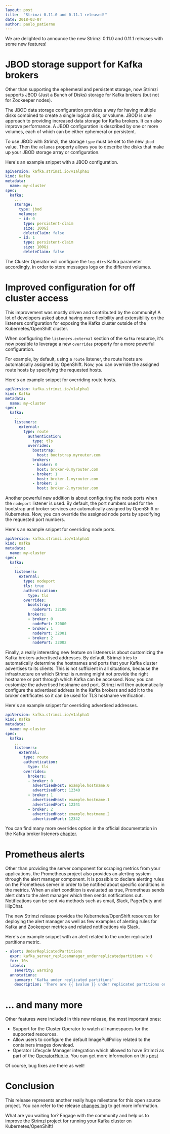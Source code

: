 ```yaml
---
layout: post
title:  "Strimzi 0.11.0 and 0.11.1 released!"
date: 2018-03-07
author: paolo_patierno
---
```


We are delighted to announce the new Strimzi 0.11.0 and 0.11.1 releases with some new features!

<!--more-->

# JBOD storage support for Kafka brokers

Other than supporting the ephemeral and persistent storage, now Strimzi supports JBOD (Just a Bunch of Disks) storage for Kafka brokers (but not for Zookeeper nodes).

The JBOD data storage configuration provides a way for having multiple disks combined to create a single logical disk, or volume.
JBOD is one approach to providing increased data storage for Kafka brokers.
It can also improve performance.
A JBOD configuration is described by one or more volumes, each of which can be either ephemeral or persistent.

To use JBOD with Strimzi, the storage `type` must be set to the new `jbod` value.
Then the `volumes` property allows you to describe the disks that make up your JBOD storage array or configuration.

Here's an example snippet with a JBOD configuration.

```yaml
apiVersion: kafka.strimzi.io/v1alpha1
kind: Kafka
metadata:
  name: my-cluster
spec:
  kafka:
    ...
    storage:
      type: jbod
      volumes:
      - id: 0
        type: persistent-claim
        size: 100Gi
        deleteClaim: false
      - id: 1
        type: persistent-claim
        size: 100Gi
        deleteClaim: false
```

The Cluster Operator will configure the `log.dirs` Kafka parameter accordingly, in order to store messages logs on the different volumes.

# Improved configuration for off cluster access

This improvement was mostly driven and contributed by the community!
A lot of developers asked about having more flexibility and extensibility on the listeners configuration for exposing the Kafka cluster outside of the Kubernetes/OpenShift cluster.

When configuring the `listeners.external` section of the `Kafka` resource, it's now possible to leverage a new `overrides` property for a more powerful configuration.

For example, by default, using a `route` listener, the route hosts are automatically assigned by OpenShift.
Now, you can override the assigned route hosts by specifying the requested hosts.

Here's an example snippet for overriding route hosts.

```yaml
apiVersion: kafka.strimzi.io/v1alpha1
kind: Kafka
metadata:
  name: my-cluster
spec:
  kafka:
    ...
    listeners:
      external:
        type: route
          authentication:
            type: tls
          overrides:
            bootstrap:
              host: bootstrap.myrouter.com
            brokers:
            - broker: 0
              host: broker-0.myrouter.com
            - broker: 1
              host: broker-1.myrouter.com
            - broker: 2
              host: broker-2.myrouter.com
```

Another powerful new addition is about configuring the node ports when the `nodeport` listener is used.
By default, the port numbers used for the bootstrap and broker services are automatically assigned by OpenShift or Kubernetes.
Now, you can override the assigned node ports by specifying the requested port numbers.

Here's an example snippet for overriding node ports.

```yaml
apiVersion: kafka.strimzi.io/v1alpha1
kind: Kafka
metadata:
  name: my-cluster
spec:
  kafka:
    ...
    listeners:
      external:
        type: nodeport
        tls: true
        authentication:
          type: tls
        overrides:
          bootstrap:
            nodePort: 32100
          brokers:
          - broker: 0
            nodePort: 32000
          - broker: 1
            nodePort: 32001
          - broker: 2
            nodePort: 32002
```

Finally, a really interesting new feature on listeners is about customizing the Kafka brokers advertised addresses.
By default, Strimzi tries to automatically determine the hostnames and ports that your Kafka cluster advertises to its clients.
This is not sufficient in all situations, because the infrastructure on which Strimzi is running might not provide the right hostname or port through which Kafka can be accessed.
Now, you can customize the advertised hostname and port.
Strimzi will then automatically configure the advertised address in the Kafka brokers and add it to the broker certificates so it can be used for TLS hostname verification.

Here's an example snippet for overriding advertised addresses.

```yaml
apiVersion: kafka.strimzi.io/v1alpha1
kind: Kafka
metadata:
  name: my-cluster
spec:
  kafka:
    ...
    listeners:
      external:
        type: route
        authentication:
          type: tls
        overrides:
          brokers:
          - broker: 0
            advertisedHost: example.hostname.0
            advertisedPort: 12340
          - broker: 1
            advertisedHost: example.hostname.1
            advertisedPort: 12341
          - broker: 2
            advertisedHost: example.hostname.2
            advertisedPort: 12342
```

You can find many more overrides option in the official documentation in the Kafka broker listeners [chapter](https://strimzi.io/docs/latest/#assembly-configuring-kafka-broker-listeners-deployment-configuration-kafka).

# Prometheus alerts

Other than providing the server component for scraping metrics from your applications, the Prometheus project also provides an alerting system through the alert manager component.
It is possible to declare alerting rules on the Prometheus server in order to be notified about specific conditions in the metrics.
When an alert condition is evaluated as true, Prometheus sends alert data to the alert manager which then sends notifications out.
Notifications can be sent via methods such as email, Slack, PagerDuty and HipChat.

The new Strimzi release provides the Kubernetes/OpenShift resources for deploying the alert manager as well as few examples of alerting rules for Kafka and Zookeeper metrics and related notifications via Slack.

Here's an example snippet with an alert related to the under replicated partitions metric.

```yaml
- alert: UnderReplicatedPartitions
  expr: kafka_server_replicamanager_underreplicatedpartitions > 0
  for: 10s
  labels:
    severity: warning
  annotations:
    summary: 'Kafka under replicated partitions'
    description: 'There are {{ $value }} under replicated partitions on {{ $labels.kubernetes_pod_name }}'
```

# ... and many more

Other features were included in this new release, the most important ones:

* Support for the Cluster Operator to watch all namespaces for the supported resources.
* Allow users to configure the default ImagePullPolicy related to the containers images download.
* Operator Lifecycle Manager integration which allowed to have Strimzi as part of the [OperatorHub.io](https://www.operatorhub.io/). You can get more information on this [post](https://strimzi.io/2019/03/06/strimzi-and-operator-lifecycle-manager.html)

Of course, bug fixes are there as well!

# Conclusion

This release represents another really huge milestone for this open source project.
You can refer to the release [changes log](https://github.com/strimzi/strimzi/releases/tag/0.11.1) to get more information.

What are you waiting for? Engage with the community and help us to improve the Strimzi project for running your Kafka cluster on Kubernetes/OpenShift!